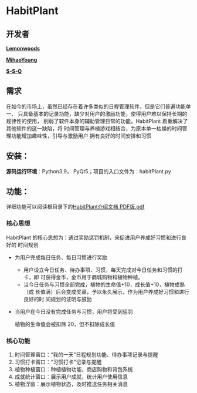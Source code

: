 # HabitPlant


## 开发者

[**Lemonwoods**](https://github.com/Lemonwoods)

[**MihaoYoung**](https://github.com/MihaoYoung)

[**S-S-Q**](https://github.com/S-S-Q)



## 需求

在如今的市场上，虽然已经存在着许多类似的日程管理软件，但是它们普遍功能单一、 只具备基本的记录功能，缺少对用户的激励功能，使得用户难以保持长期的规律性的使用， 削弱了软件本身的辅助管理日常的功能。HabitPlant 着重解决了其他软件的这一缺陷，将 时间管理与养植游戏相结合，为原本单一枯燥的时间管理功能增加趣味性，引导与激励用户 拥有良好的时间安排和习惯



## 安装：

**源码运行环境**：Python3.9， PyQt5；项目的入口文件为：habitPlant.py



## 功能：

详细功能可以阅读根目录下的[HabitPlant介绍文档 PDF版.pdf](https://github.com/Lemonwoods/HabitPlant/blob/master/HabitPlant%E4%BB%8B%E7%BB%8D%E6%96%87%E6%A1%A3%20PDF%E7%89%88.pdf)

### 核心思想

HabitPlant 的核心思想为：通过奖励惩罚机制，来促进用户养成好习惯和进行良好的 时间规划 

* 为用户完成每日任务、每日习惯进行奖励 

  * 用户设立今日任务、待办事项、习惯，每天完成对今日任务和习惯的打卡，即 可获得金币，金币用于商城购物和植物种植。 
  * 当今日任务与习惯全部完成，植物的生命值+10，成长值+10，植物成熟（成 长值满）后会变成奖章，予以永久展示，作为用户养成好习惯和进行良好的时 间规划的证明与鼓励 

* 当用户在今日没有完成任务与习惯，用户将受到惩罚 

  植物的生命值会被扣除 20，但不扣除成长值 

### 核心功能

1. 时间管理窗口：“我的一天”日程规划功能、待办事项记录与提醒 
2. 习惯打卡窗口：“习惯打卡”记录与提醒 
3. 植物种植窗口：种植植物功能，商店购物和背包系统
4. 成就统计窗口：展示用户成就，统计用户使用信息 
5. 植物浮窗：展示植物状态，及时推送任务相关消息


